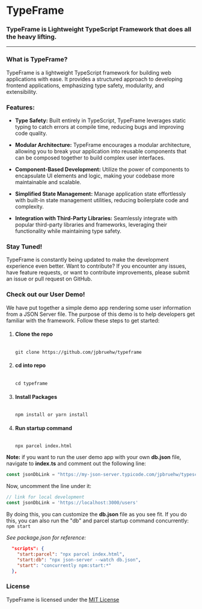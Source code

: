 # TypeFrame

### TypeFrame is Lightweight TypeScript Framework that does all the heavy lifting.

---

### What is TypeFrame?

TypeFrame is a lightweight TypeScript framework for building web applications with ease. It provides a structured approach to developing frontend applications, emphasizing type safety, modularity, and extensibility.

### Features:

- **Type Safety:** Built entirely in TypeScript, TypeFrame leverages static typing to catch errors at compile time, reducing bugs and improving code quality.

- **Modular Architecture:** TypeFrame encourages a modular architecture, allowing you to break your application into reusable components that can be composed together to build complex user interfaces.

- **Component-Based Development:** Utilize the power of components to encapsulate UI elements and logic, making your codebase more maintainable and scalable.

- **Simplified State Management:** Manage application state effortlessly with built-in state management utilities, reducing boilerplate code and complexity.

- **Integration with Third-Party Libraries:** Seamlessly integrate with popular third-party libraries and frameworks, leveraging their functionality while maintaining type safety.

### Stay Tuned!

TypeFrame is constantly being updated to make the development experience even better. Want to contribute? If you encounter any issues, have feature requests, or want to contribute improvements, please submit an issue or pull request on GitHub.

### Check out our User Demo!

We have put together a simple demo app rendering some user information from a JSON Server file. The purpose of this demo is to help developers get familiar with the framework. Follow these steps to get started:

1. #### Clone the repo
   <code>
   git clone https://github.com/jpbruehw/typeframe
   </code>
2. #### cd into repo
   <code>
   cd typeframe
   </code>
3. #### Install Packages
   <code>
   npm install or yarn install
   </code>
4. #### Run startup command
   <code>
   npx parcel index.html
   </code>
**Note:** if you want to run the user demo app with your own __db.json__ file, navigate to __index.ts__ and comment out the following line:

```TypeScript
const jsonDbLink = "https://my-json-server.typicode.com/jpbruehw/typescript-web-framework/blob/main/users";
```

Now, uncomment the line under it:

```TypeScript
// link for local development
const jsonDbLink = 'https://localhost:3000/users'
```

By doing this, you can customize the **db.json** file as you see fit. If you do this, you can also run the "db" and parcel startup command concurrently:
<code>
npm start
</code>

_See package.json for reference:_

```JSON
  "scripts": {
    "start:parcel": "npx parcel index.html",
    "start:db": "npx json-server --watch db.json",
    "start": "concurrently npm:start:*"
  },
```

### License

TypeFrame is licensed under the [MIT License](https://opensource.org/licenses/MIT)
